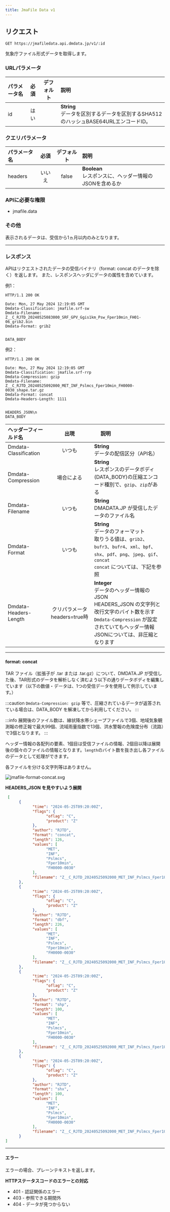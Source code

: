 ```yaml
---
title: JmaFile Data v1
---
```


## リクエスト

`GET https://jmafiledata.api.dmdata.jp/v1/:id`

気象庁ファイル形式データを取得します。

### URLパラメータ

| パラメータ名 | 必須 | デフォルト | 説明                                                            |
|:-------|:--:|:-----:|:--------------------------------------------------------------|
| id     | はい |       | **String** <br/> データを区別するデータを区別するSHA512のハッシュBASE64URLエンコードID。 |

### クエリパラメータ

| パラメータ名  | 必須  | デフォルト | 説明                                        |
|:--------|:---:|:-----:|:------------------------------------------|
| headers | いいえ | false | **Boolean** <br/> レスポンスに、ヘッダー情報のJSONを含めるか |

### APIに必要な権限

* jmafile.data

### その他

表示されるデータは、受信から1ヵ月以内のみとなります。

---

### レスポンス

APIはリクエストされたデータの受信バイナリ（format: concat のデータを除く）を返します。
また、レスポンスヘッダにデータの属性を含めています。

例1：

```http request
HTTP/1.1 200 OK

Date: Mon, 27 May 2024 12:19:05 GMT
Dmdata-Classification: jmafile.srf-sw
Dmdata-Filename: Z__C_RJTD_20240525083000_SRF_GPV_Ggis1km_Psw_Fper10min_FH01-06_grib2.bin
Dmdata-Format: grib2


DATA_BODY
```

例2：

```http request
HTTP/1.1 200 OK

Date: Mon, 27 May 2024 12:19:05 GMT
Dmdata-Classification: jmafile.srf-rrp
Dmdata-Compression: gzip
Dmdata-Filename: Z__C_RJTD_20240525092000_MET_INF_Pslmcs_Fper10min_FH0000-0030_shape.tar.gz
Dmdata-Format: concat
Dmdata-Headers-Length: 1111


HEADERS_JSON\n
DATA_BODY
```

| ヘッダーフィールド名            |          出現          | 　 説明                                                                                                                                           |
|:----------------------|:--------------------:|:-----------------------------------------------------------------------------------------------------------------------------------------------|
| Dmdata-Classification |         いつも          | **String** <br/> データの配信区分（API名）                                                                                                                |
| Dmdata-Compression    |        場合による         | **String** <br/> レスポンスのデータボディ(DATA_BODY)の圧縮エンコード種別で、`gzip`、`zip`がある                                                                            |
| Dmdata-Filename       |         いつも          | **String** <br/> DMADATA.JP が受信したデータのファイル名                                                                                                     |
| Dmdata-Format         |         いつも          | **String** <br/> データのフォーマット <br/>取りうる値は、`grib2`、`bufr3`、`bufr4`、`xml`、`bpf`、`shx`、`pdf`、`png`、`jpeg`、`gif`、`concat` <br/> `concat` については、下記を参照 |
| Dmdata-Headers-Length | クリパラメータheaders=true時 | **Integer** <br/> データのヘッダー情報のJSON <br/> HEADERS_JSON の文字列と改行文字のバイト数を示す <br/> `Dmdata-Compression` が設定されていてもヘッダー情報JSONについては、非圧縮となります            |

---

#### format: concat

TAR ファイル（拡張子が .tar または .tar.gz）について、DMDATA.JP が受信した後、TAR形式のデータを解析しなく済むよう以下の通りデータボディを編集しています（以下の数値・データは、1つの受信データを使用して例示しています。）

:::caution
`Dmdata-Compression: gzip` 等で、圧縮されているデータが返答されている場合は、DATA_BODY を解凍してから利用してください。
:::

:::info
展開後のファイル数は、線状降水帯シェープファイルで3個、地域気象観測報の修正報で最大99個、流域雨量指数で13個、洪水警報の危険度分布（流路）で3個となります。
:::

ヘッダー情報の各配列の要素、1個目は受信ファイルの情報、2個目以降は展開後の個々のファイルの情報となります。`length`のバイト数を抜き出し各ファイルのデータとして処理ができます。

各ファイルを分ける文字列等はありません。

![jmafile-format-concat.svg](/img/reference/jmafile-format-concat.svg)

**HEADERS_JSON を見やすいよう展開**
```json
 [
      {
            "time": "2024-05-25T09:20:00Z",
            "flags": {
                  "oflag": "C",
                  "product": "Z"
            },
            "author": "RJTD",
            "format": "concat",
            "length": 126,
            "values": [
                  "MET",
                  "INF",
                  "Pslmcs",
                  "Fper10min",
                  "FH0000-0030"
            ],
            "filename": "Z__C_RJTD_20240525092000_MET_INF_Pslmcs_Fper10min_FH0000-0030_shape.tar.gz"
      },
      {
            "time": "2024-05-25T09:20:00Z",
            "flags": {
                  "oflag": "C",
                  "product": "Z"
            },
            "author": "RJTD",
            "format": "dbf",
            "length": 226,
            "values": [
                  "MET",
                  "INF",
                  "Pslmcs",
                  "Fper10min",
                  "FH0000-0030"
            ],
            "filename": "Z__C_RJTD_20240525092000_MET_INF_Pslmcs_Fper10min_FH0000-0030_shape.dbf"
      },
      {
            "time": "2024-05-25T09:20:00Z",
            "flags": {
                  "oflag": "C",
                  "product": "Z"
            },
            "author": "RJTD",
            "format": "shp",
            "length": 100,
            "values": [
                  "MET",
                  "INF",
                  "Pslmcs",
                  "Fper10min",
                  "FH0000-0030"
            ],
            "filename": "Z__C_RJTD_20240525092000_MET_INF_Pslmcs_Fper10min_FH0000-0030_shape.shp"
      },
      {
            "time": "2024-05-25T09:20:00Z",
            "flags": {
                  "oflag": "C",
                  "product": "Z"
            },
            "author": "RJTD",
            "format": "shx",
            "length": 100,
            "values": [
                  "MET",
                  "INF",
                  "Pslmcs",
                  "Fper10min",
                  "FH0000-0030"
            ],
            "filename": "Z__C_RJTD_20240525092000_MET_INF_Pslmcs_Fper10min_FH0000-0030_shape.shx"
      }
]
```

---

#### エラー

エラーの場合、プレーンテキストを返します。

**HTTPステータスコードのエラーとの対応**
* 401 - 認証関係のエラー
* 403 - 参照できる期間外
* 404 - データが見つからない
